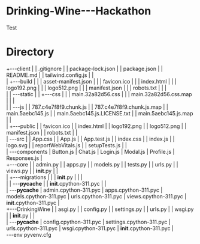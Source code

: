 # Drinking-Wine---Hackathon

Test



# Directory

+---client
|   |   .gitignore
|   |   package-lock.json
|   |   package.json
|   |   README.md
|   |   tailwind.config.js
|   |   
|   +---build
|   |   |   asset-manifest.json
|   |   |   favicon.ico
|   |   |   index.html
|   |   |   logo192.png
|   |   |   logo512.png
|   |   |   manifest.json
|   |   |   robots.txt
|   |   |   
|   |   \---static
|   |       +---css
|   |       |       main.32a82d56.css
|   |       |       main.32a82d56.css.map
|   |       |       
|   |       \---js
|   |               787.c4e7f8f9.chunk.js
|   |               787.c4e7f8f9.chunk.js.map
|   |               main.5aebc145.js
|   |               main.5aebc145.js.LICENSE.txt
|   |               main.5aebc145.js.map
|   |               
|   +---public
|   |       favicon.ico
|   |       index.html
|   |       logo192.png
|   |       logo512.png
|   |       manifest.json
|   |       robots.txt
|   |       
|   \---src
|       |   App.css
|       |   App.js
|       |   App.test.js
|       |   index.css
|       |   index.js
|       |   logo.svg
|       |   reportWebVitals.js
|       |   setupTests.js
|       |   
|       \---components
|               Button.js
|               Chat.js
|               Login.js
|               Modal.js
|               Profile.js
|               Responses.js
|               
+---core
|   |   admin.py
|   |   apps.py
|   |   models.py
|   |   tests.py
|   |   urls.py
|   |   views.py
|   |   __init__.py
|   |   
|   +---migrations
|   |   |   __init__.py
|   |   |   
|   |   \---__pycache__
|   |           __init__.cpython-311.pyc
|   |           
|   \---__pycache__
|           admin.cpython-311.pyc
|           apps.cpython-311.pyc
|           models.cpython-311.pyc
|           urls.cpython-311.pyc
|           views.cpython-311.pyc
|           __init__.cpython-311.pyc
|           
+---DrinkingWine
|   |   asgi.py
|   |   config.py
|   |   settings.py
|   |   urls.py
|   |   wsgi.py
|   |   __init__.py
|   |   
|   \---__pycache__
|           config.cpython-311.pyc
|           settings.cpython-311.pyc
|           urls.cpython-311.pyc
|           wsgi.cpython-311.pyc
|           __init__.cpython-311.pyc
|           
\---env
        pyvenv.cfg
        
